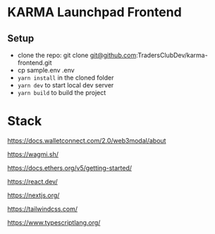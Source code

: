 # KARMA Launchpad Frontend

## Setup

- clone the repo: git clone git@github.com:TradersClubDev/karma-frontend.git
- cp sample.env .env
- `yarn install` in the cloned folder
- `yarn dev` to start local dev server
- `yarn build` to build the project

# Stack

https://docs.walletconnect.com/2.0/web3modal/about

https://wagmi.sh/

https://docs.ethers.org/v5/getting-started/

https://react.dev/

https://nextjs.org/

https://tailwindcss.com/

https://www.typescriptlang.org/

